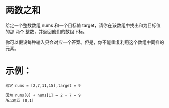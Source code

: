 # 两数之和 

给定一个整数数组 nums 和一个目标值 target，请你在该数组中找出和为目标值的那 两个 整数，并返回他们的数组下标。

你可以假设每种输入只会对应一个答案。但是，你不能重复利用这个数组中同样的元素。

# 示例：
    给定 nums = [2,7,11,15],target = 9

    因为 nums[0] + nums[1] = 2 + 7 = 9
    所以返回 [0,1]
